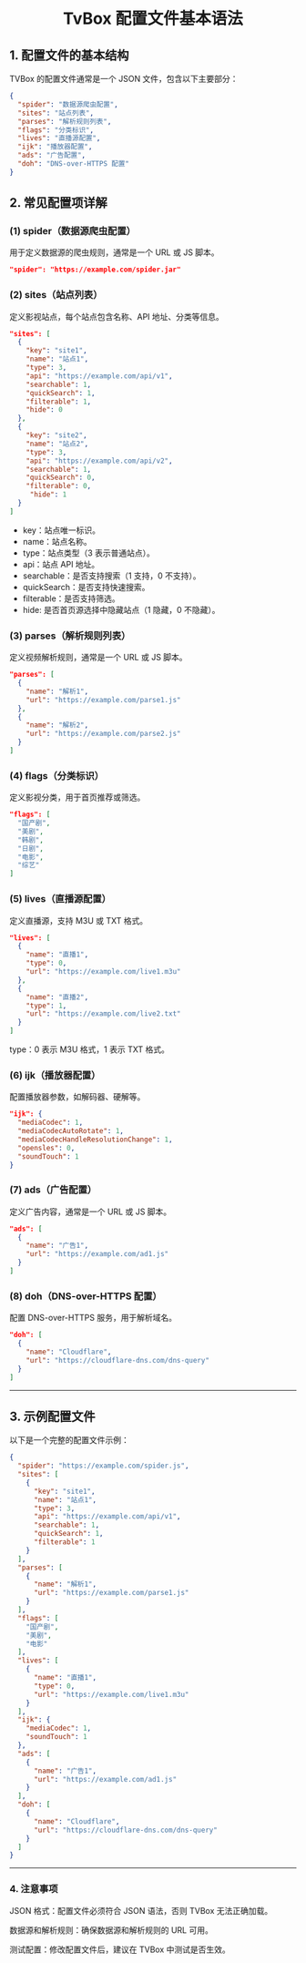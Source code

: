 
<h1 align="center">TvBox 配置文件基本语法</h1>

## 1. 配置文件的基本结构
TVBox 的配置文件通常是一个 JSON 文件，包含以下主要部分：

```json
{
  "spider": "数据源爬虫配置",
  "sites": "站点列表",
  "parses": "解析规则列表",
  "flags": "分类标识",
  "lives": "直播源配置",
  "ijk": "播放器配置",
  "ads": "广告配置",
  "doh": "DNS-over-HTTPS 配置"
}
```


## 2. 常见配置项详解
### (1) spider（数据源爬虫配置）
用于定义数据源的爬虫规则，通常是一个 URL 或 JS 脚本。

```json
"spider": "https://example.com/spider.jar"
```

### (2) sites（站点列表）
定义影视站点，每个站点包含名称、API 地址、分类等信息。

```json
"sites": [
  {
    "key": "site1",
    "name": "站点1",
    "type": 3,
    "api": "https://example.com/api/v1",
    "searchable": 1,
    "quickSearch": 1,
    "filterable": 1,
    "hide": 0
  },
  {
    "key": "site2",
    "name": "站点2",
    "type": 3,
    "api": "https://example.com/api/v2",
    "searchable": 1,
    "quickSearch": 0,
    "filterable": 0,
     "hide": 1
  }
]
```

- key：站点唯一标识。
- name：站点名称。
- type：站点类型（3 表示普通站点）。
- api：站点 API 地址。
- searchable：是否支持搜索（1 支持，0 不支持）。
- quickSearch：是否支持快速搜索。
- filterable：是否支持筛选。
- hide: 是否首页源选择中隐藏站点（1 隐藏，0 不隐藏）。

### (3) parses（解析规则列表）
定义视频解析规则，通常是一个 URL 或 JS 脚本。

```json
"parses": [
  {
    "name": "解析1",
    "url": "https://example.com/parse1.js"
  },
  {
    "name": "解析2",
    "url": "https://example.com/parse2.js"
  }
]
```
### (4) flags（分类标识）
定义影视分类，用于首页推荐或筛选。
```json
"flags": [
  "国产剧",
  "美剧",
  "韩剧",
  "日剧",
  "电影",
  "综艺"
]
```
### (5) lives（直播源配置）
定义直播源，支持 M3U 或 TXT 格式。
```json
"lives": [
  {
    "name": "直播1",
    "type": 0,
    "url": "https://example.com/live1.m3u"
  },
  {
    "name": "直播2",
    "type": 1,
    "url": "https://example.com/live2.txt"
  }
]
```
type：0 表示 M3U 格式，1 表示 TXT 格式。

### (6) ijk（播放器配置）
配置播放器参数，如解码器、硬解等。

```json
"ijk": {
  "mediaCodec": 1,
  "mediaCodecAutoRotate": 1,
  "mediaCodecHandleResolutionChange": 1,
  "opensles": 0,
  "soundTouch": 1
}
```
### (7) ads（广告配置）
定义广告内容，通常是一个 URL 或 JS 脚本。

```json
"ads": [
  {
    "name": "广告1",
    "url": "https://example.com/ad1.js"
  }
]
```
### (8) doh（DNS-over-HTTPS 配置）
配置 DNS-over-HTTPS 服务，用于解析域名。

```json
"doh": [
  {
    "name": "Cloudflare",
    "url": "https://cloudflare-dns.com/dns-query"
  }
]
```

--- 

## 3. 示例配置文件
以下是一个完整的配置文件示例：

```json
{
  "spider": "https://example.com/spider.js",
  "sites": [
    {
      "key": "site1",
      "name": "站点1",
      "type": 3,
      "api": "https://example.com/api/v1",
      "searchable": 1,
      "quickSearch": 1,
      "filterable": 1
    }
  ],
  "parses": [
    {
      "name": "解析1",
      "url": "https://example.com/parse1.js"
    }
  ],
  "flags": [
    "国产剧",
    "美剧",
    "电影"
  ],
  "lives": [
    {
      "name": "直播1",
      "type": 0,
      "url": "https://example.com/live1.m3u"
    }
  ],
  "ijk": {
    "mediaCodec": 1,
    "soundTouch": 1
  },
  "ads": [
    {
      "name": "广告1",
      "url": "https://example.com/ad1.js"
    }
  ],
  "doh": [
    {
      "name": "Cloudflare",
      "url": "https://cloudflare-dns.com/dns-query"
    }
  ]
}
```
--- 

### 4. 注意事项
JSON 格式：配置文件必须符合 JSON 语法，否则 TVBox 无法正确加载。

数据源和解析规则：确保数据源和解析规则的 URL 可用。

测试配置：修改配置文件后，建议在 TVBox 中测试是否生效。